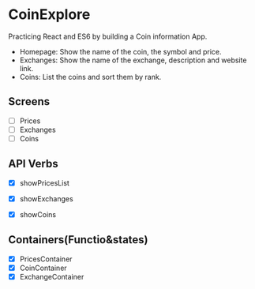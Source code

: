 # CoinExplore
Practicing React and ES6 by building a Coin information App.

- Homepage: Show the name of the coin, the symbol and price.
- Exchanges: Show the name of the exchange, description and website link.
- Coins: List the coins and sort them by rank.

## Screens
- [ ] Prices
- [ ] Exchanges
- [ ] Coins

## API Verbs
- [X] showPricesList
- [X] showExchanges
- [X] showCoins


## Containers(Functio&states)
- [X] PricesContainer
- [X] CoinContainer
- [X] ExchangeContainer
